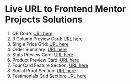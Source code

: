 # Live URL to Frontend Mentor Projects Solutions

1. QR Code: [URL here](https://ivanajeo.github.io/frontend-mentor-projects/qr-code-component-frontend-mentor/index.html) <br />
2. 3 Column Preview Card: [URL here](https://ivanajeo.github.io/frontend-mentor-projects/3-column-preview-card-frontend-mentor/index.html) <br />
3. Single Price Grid: [URL here](https://ivanajeo.github.io/frontend-mentor-projects/single-price-grid-frontend-master/index.html) <br />
4. Order Summary: [URL here](https://ivanajeo.github.io/frontend-mentor-projects/order-summary-frontend-mentor/index.html) <br />
5. Stats Preview Card: [URL here](https://ivanajeo.github.io/frontend-mentor-projects/stats-preview-card-frontend-mentor/index.html) <br />
6. Product Preview Card: [URL here](https://ivanajeo.github.io/frontend-mentor-projects/product-preview-card-frontend-mentor/index.html) <br />
7. Four Card Feature Section: [URL here](https://ivanajeo.github.io/frontend-mentor-projects/four-card-feature-section-frontend-mentor/index.html) <br />
8. Social Proof Section: [URL here](https://ivanajeo.github.io/frontend-mentor-projects/social-proof-section-frontend-mentor/index.html) <br />
9. Testimonials Grid Section: [URL here](https://ivanajeo.github.io/frontend-mentor-projects/testimonials-grid-section-frontend-mentor/index.html) <br />
